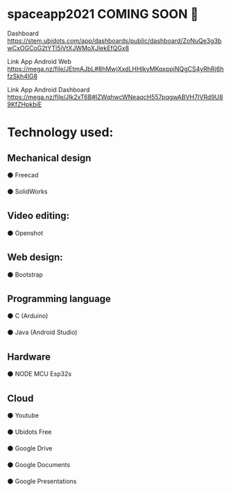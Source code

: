 # spaceapp2021 COMING SOON 🌱

Dashboard
https://stem.ubidots.com/app/dashboards/public/dashboard/ZoNuQe3g3bwCxOGCoG2tYTl5iVtXJWMoXJIekEfQGx8

Link App Android Web
https://mega.nz/file/JEtmAJbL#8hMwjXxdLHHIkyMKqxppjNQgCS4yRhRj6hfzSkh4lG8

Link App Android Dashboard
https://mega.nz/file/JIk2xT6B#IZWqhwcWNeaqcH557pqgwABVH7IVRd9U89KfZHpkbiE

# Technology used:

## Mechanical design
⚫ Freecad

⚫ SolidWorks

## Video editing:
⚫ Openshot

## Web design:
⚫ Bootstrap

## Programming language
⚫ C (Arduino)

⚫ Java (Android Studio)

## Hardware
⚫ NODE MCU Esp32s

## Cloud
⚫ Youtube

⚫ Ubidots Free

⚫ Google Drive

⚫ Google Documents

⚫ Google Presentations

